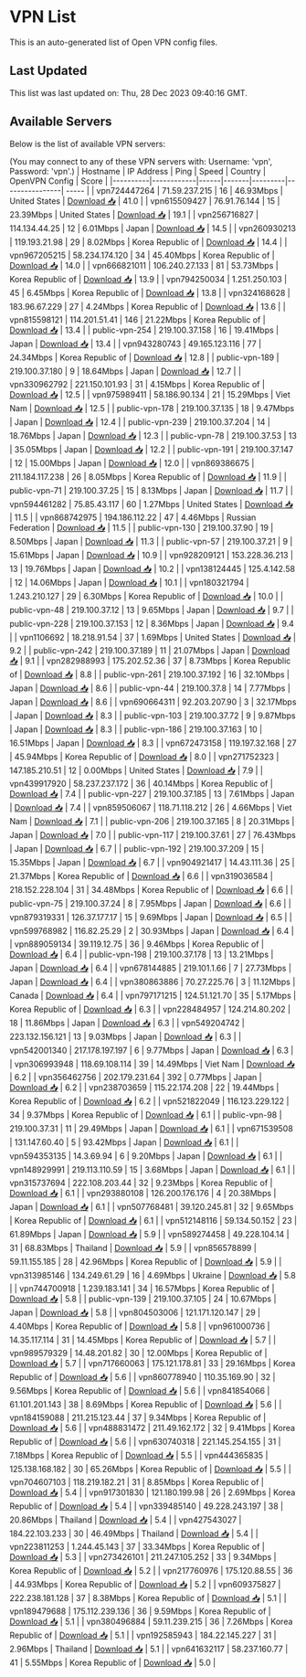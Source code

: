 # VPN List

This is an auto-generated list of Open VPN config files.

## Last Updated

This list was last updated on: Thu, 28 Dec 2023 09:40:16 GMT.

## Available Servers

Below is the list of available VPN servers:

(You may connect to any of these VPN servers with: Username: 'vpn', Password: 'vpn'.)
| Hostname | IP Address | Ping | Speed | Country | OpenVPN Config | Score |
|----------|------------|------|-------|---------|----------------| ----- |
| vpn724447264 | 71.59.237.215 | 16 | 46.93Mbps | United States | [Download 📥](./configs/server_0_US.ovpn) | 41.0 |
| vpn615509427 | 76.91.76.144 | 15 | 23.39Mbps | United States | [Download 📥](./configs/server_1_US.ovpn) | 19.1 |
| vpn256716827 | 114.134.44.25 | 12 | 6.01Mbps | Japan | [Download 📥](./configs/server_2_JP.ovpn) | 14.5 |
| vpn260930213 | 119.193.21.98 | 29 | 8.02Mbps | Korea Republic of | [Download 📥](./configs/server_3_KR.ovpn) | 14.4 |
| vpn967205215 | 58.234.174.120 | 34 | 45.40Mbps | Korea Republic of | [Download 📥](./configs/server_4_KR.ovpn) | 14.0 |
| vpn666821011 | 106.240.27.133 | 81 | 53.73Mbps | Korea Republic of | [Download 📥](./configs/server_5_KR.ovpn) | 13.9 |
| vpn794250034 | 1.251.250.103 | 45 | 6.45Mbps | Korea Republic of | [Download 📥](./configs/server_6_KR.ovpn) | 13.8 |
| vpn324168628 | 183.96.67.229 | 27 | 4.24Mbps | Korea Republic of | [Download 📥](./configs/server_7_KR.ovpn) | 13.6 |
| vpn815598121 | 114.201.51.41 | 146 | 21.22Mbps | Korea Republic of | [Download 📥](./configs/server_8_KR.ovpn) | 13.4 |
| public-vpn-254 | 219.100.37.158 | 16 | 19.41Mbps | Japan | [Download 📥](./configs/server_9_JP.ovpn) | 13.4 |
| vpn943280743 | 49.165.123.116 | 77 | 24.34Mbps | Korea Republic of | [Download 📥](./configs/server_10_KR.ovpn) | 12.8 |
| public-vpn-189 | 219.100.37.180 | 9 | 18.64Mbps | Japan | [Download 📥](./configs/server_11_JP.ovpn) | 12.7 |
| vpn330962792 | 221.150.101.93 | 31 | 4.15Mbps | Korea Republic of | [Download 📥](./configs/server_12_KR.ovpn) | 12.5 |
| vpn975989411 | 58.186.90.134 | 21 | 15.29Mbps | Viet Nam | [Download 📥](./configs/server_13_VN.ovpn) | 12.5 |
| public-vpn-178 | 219.100.37.135 | 18 | 9.47Mbps | Japan | [Download 📥](./configs/server_14_JP.ovpn) | 12.4 |
| public-vpn-239 | 219.100.37.204 | 14 | 18.76Mbps | Japan | [Download 📥](./configs/server_15_JP.ovpn) | 12.3 |
| public-vpn-78 | 219.100.37.53 | 13 | 35.05Mbps | Japan | [Download 📥](./configs/server_16_JP.ovpn) | 12.2 |
| public-vpn-191 | 219.100.37.147 | 12 | 15.00Mbps | Japan | [Download 📥](./configs/server_17_JP.ovpn) | 12.0 |
| vpn869386675 | 211.184.117.238 | 26 | 8.05Mbps | Korea Republic of | [Download 📥](./configs/server_18_KR.ovpn) | 11.9 |
| public-vpn-71 | 219.100.37.25 | 15 | 8.13Mbps | Japan | [Download 📥](./configs/server_19_JP.ovpn) | 11.7 |
| vpn594461282 | 75.85.43.117 | 60 | 1.27Mbps | United States | [Download 📥](./configs/server_20_US.ovpn) | 11.5 |
| vpn868742975 | 194.186.112.22 | 47 | 4.46Mbps | Russian Federation | [Download 📥](./configs/server_21_RU.ovpn) | 11.5 |
| public-vpn-130 | 219.100.37.90 | 19 | 8.50Mbps | Japan | [Download 📥](./configs/server_22_JP.ovpn) | 11.3 |
| public-vpn-57 | 219.100.37.21 | 9 | 15.61Mbps | Japan | [Download 📥](./configs/server_23_JP.ovpn) | 10.9 |
| vpn928209121 | 153.228.36.213 | 13 | 19.76Mbps | Japan | [Download 📥](./configs/server_24_JP.ovpn) | 10.2 |
| vpn138124445 | 125.4.142.58 | 12 | 14.06Mbps | Japan | [Download 📥](./configs/server_25_JP.ovpn) | 10.1 |
| vpn180321794 | 1.243.210.127 | 29 | 6.30Mbps | Korea Republic of | [Download 📥](./configs/server_26_KR.ovpn) | 10.0 |
| public-vpn-48 | 219.100.37.12 | 13 | 9.65Mbps | Japan | [Download 📥](./configs/server_27_JP.ovpn) | 9.7 |
| public-vpn-228 | 219.100.37.153 | 12 | 8.36Mbps | Japan | [Download 📥](./configs/server_28_JP.ovpn) | 9.4 |
| vpn1106692 | 18.218.91.54 | 37 | 1.69Mbps | United States | [Download 📥](./configs/server_29_US.ovpn) | 9.2 |
| public-vpn-242 | 219.100.37.189 | 11 | 21.07Mbps | Japan | [Download 📥](./configs/server_30_JP.ovpn) | 9.1 |
| vpn282988993 | 175.202.52.36 | 37 | 8.73Mbps | Korea Republic of | [Download 📥](./configs/server_31_KR.ovpn) | 8.8 |
| public-vpn-261 | 219.100.37.192 | 16 | 32.10Mbps | Japan | [Download 📥](./configs/server_32_JP.ovpn) | 8.6 |
| public-vpn-44 | 219.100.37.8 | 14 | 7.77Mbps | Japan | [Download 📥](./configs/server_33_JP.ovpn) | 8.6 |
| vpn690664311 | 92.203.207.90 | 3 | 32.17Mbps | Japan | [Download 📥](./configs/server_34_JP.ovpn) | 8.3 |
| public-vpn-103 | 219.100.37.72 | 9 | 9.87Mbps | Japan | [Download 📥](./configs/server_35_JP.ovpn) | 8.3 |
| public-vpn-186 | 219.100.37.163 | 10 | 16.51Mbps | Japan | [Download 📥](./configs/server_36_JP.ovpn) | 8.3 |
| vpn672473158 | 119.197.32.168 | 27 | 45.94Mbps | Korea Republic of | [Download 📥](./configs/server_37_KR.ovpn) | 8.0 |
| vpn271752323 | 147.185.210.51 | 12 | 0.00Mbps | United States | [Download 📥](./configs/server_38_US.ovpn) | 7.9 |
| vpn439917920 | 58.237.237.172 | 36 | 40.14Mbps | Korea Republic of | [Download 📥](./configs/server_39_KR.ovpn) | 7.4 |
| public-vpn-227 | 219.100.37.185 | 13 | 7.61Mbps | Japan | [Download 📥](./configs/server_40_JP.ovpn) | 7.4 |
| vpn859506067 | 118.71.118.212 | 26 | 4.66Mbps | Viet Nam | [Download 📥](./configs/server_41_VN.ovpn) | 7.1 |
| public-vpn-206 | 219.100.37.165 | 8 | 20.31Mbps | Japan | [Download 📥](./configs/server_42_JP.ovpn) | 7.0 |
| public-vpn-117 | 219.100.37.61 | 27 | 76.43Mbps | Japan | [Download 📥](./configs/server_43_JP.ovpn) | 6.7 |
| public-vpn-192 | 219.100.37.209 | 15 | 15.35Mbps | Japan | [Download 📥](./configs/server_44_JP.ovpn) | 6.7 |
| vpn904921417 | 14.43.111.36 | 25 | 21.37Mbps | Korea Republic of | [Download 📥](./configs/server_45_KR.ovpn) | 6.6 |
| vpn319036584 | 218.152.228.104 | 31 | 34.48Mbps | Korea Republic of | [Download 📥](./configs/server_46_KR.ovpn) | 6.6 |
| public-vpn-75 | 219.100.37.24 | 8 | 7.95Mbps | Japan | [Download 📥](./configs/server_47_JP.ovpn) | 6.6 |
| vpn879319331 | 126.37.177.17 | 15 | 9.69Mbps | Japan | [Download 📥](./configs/server_48_JP.ovpn) | 6.5 |
| vpn599768982 | 116.82.25.29 | 2 | 30.93Mbps | Japan | [Download 📥](./configs/server_49_JP.ovpn) | 6.4 |
| vpn889059134 | 39.119.12.75 | 36 | 9.46Mbps | Korea Republic of | [Download 📥](./configs/server_50_KR.ovpn) | 6.4 |
| public-vpn-198 | 219.100.37.178 | 13 | 13.21Mbps | Japan | [Download 📥](./configs/server_51_JP.ovpn) | 6.4 |
| vpn678144885 | 219.101.1.66 | 7 | 27.73Mbps | Japan | [Download 📥](./configs/server_52_JP.ovpn) | 6.4 |
| vpn380863886 | 70.27.225.76 | 3 | 11.12Mbps | Canada | [Download 📥](./configs/server_53_CA.ovpn) | 6.4 |
| vpn797171215 | 124.51.121.70 | 35 | 5.17Mbps | Korea Republic of | [Download 📥](./configs/server_54_KR.ovpn) | 6.3 |
| vpn228484957 | 124.214.80.202 | 18 | 11.86Mbps | Japan | [Download 📥](./configs/server_55_JP.ovpn) | 6.3 |
| vpn549204742 | 223.132.156.121 | 13 | 9.03Mbps | Japan | [Download 📥](./configs/server_56_JP.ovpn) | 6.3 |
| vpn542001340 | 217.178.197.197 | 6 | 9.77Mbps | Japan | [Download 📥](./configs/server_57_JP.ovpn) | 6.3 |
| vpn306993948 | 118.69.108.114 | 39 | 14.49Mbps | Viet Nam | [Download 📥](./configs/server_58_VN.ovpn) | 6.2 |
| vpn356462756 | 202.179.231.64 | 392 | 0.77Mbps | Japan | [Download 📥](./configs/server_59_JP.ovpn) | 6.2 |
| vpn238703659 | 115.22.174.208 | 22 | 19.44Mbps | Korea Republic of | [Download 📥](./configs/server_60_KR.ovpn) | 6.2 |
| vpn521822049 | 116.123.229.122 | 34 | 9.37Mbps | Korea Republic of | [Download 📥](./configs/server_61_KR.ovpn) | 6.1 |
| public-vpn-98 | 219.100.37.31 | 11 | 29.49Mbps | Japan | [Download 📥](./configs/server_62_JP.ovpn) | 6.1 |
| vpn671539508 | 131.147.60.40 | 5 | 93.42Mbps | Japan | [Download 📥](./configs/server_63_JP.ovpn) | 6.1 |
| vpn594353135 | 14.3.69.94 | 6 | 9.20Mbps | Japan | [Download 📥](./configs/server_64_JP.ovpn) | 6.1 |
| vpn148929991 | 219.113.110.59 | 15 | 3.68Mbps | Japan | [Download 📥](./configs/server_65_JP.ovpn) | 6.1 |
| vpn315737694 | 222.108.203.44 | 32 | 9.23Mbps | Korea Republic of | [Download 📥](./configs/server_66_KR.ovpn) | 6.1 |
| vpn293880108 | 126.200.176.176 | 4 | 20.38Mbps | Japan | [Download 📥](./configs/server_67_JP.ovpn) | 6.1 |
| vpn507768481 | 39.120.245.81 | 32 | 9.65Mbps | Korea Republic of | [Download 📥](./configs/server_68_KR.ovpn) | 6.1 |
| vpn512148116 | 59.134.50.152 | 23 | 61.89Mbps | Japan | [Download 📥](./configs/server_69_JP.ovpn) | 5.9 |
| vpn589274458 | 49.228.104.14 | 31 | 68.83Mbps | Thailand | [Download 📥](./configs/server_70_TH.ovpn) | 5.9 |
| vpn856578899 | 59.11.155.185 | 28 | 42.96Mbps | Korea Republic of | [Download 📥](./configs/server_71_KR.ovpn) | 5.9 |
| vpn313985146 | 134.249.61.29 | 16 | 4.69Mbps | Ukraine | [Download 📥](./configs/server_72_UA.ovpn) | 5.8 |
| vpn744700918 | 1.239.183.141 | 34 | 16.57Mbps | Korea Republic of | [Download 📥](./configs/server_73_KR.ovpn) | 5.8 |
| public-vpn-139 | 219.100.37.105 | 24 | 10.67Mbps | Japan | [Download 📥](./configs/server_74_JP.ovpn) | 5.8 |
| vpn804503006 | 121.171.120.147 | 29 | 4.40Mbps | Korea Republic of | [Download 📥](./configs/server_75_KR.ovpn) | 5.8 |
| vpn961000736 | 14.35.117.114 | 31 | 14.45Mbps | Korea Republic of | [Download 📥](./configs/server_76_KR.ovpn) | 5.7 |
| vpn989579329 | 14.48.201.82 | 30 | 12.00Mbps | Korea Republic of | [Download 📥](./configs/server_77_KR.ovpn) | 5.7 |
| vpn717660063 | 175.121.178.81 | 33 | 29.16Mbps | Korea Republic of | [Download 📥](./configs/server_78_KR.ovpn) | 5.6 |
| vpn860778940 | 110.35.169.90 | 32 | 9.56Mbps | Korea Republic of | [Download 📥](./configs/server_79_KR.ovpn) | 5.6 |
| vpn841854066 | 61.101.201.143 | 38 | 8.69Mbps | Korea Republic of | [Download 📥](./configs/server_80_KR.ovpn) | 5.6 |
| vpn184159088 | 211.215.123.44 | 37 | 9.34Mbps | Korea Republic of | [Download 📥](./configs/server_81_KR.ovpn) | 5.6 |
| vpn488831472 | 211.49.162.172 | 32 | 9.41Mbps | Korea Republic of | [Download 📥](./configs/server_82_KR.ovpn) | 5.6 |
| vpn630740318 | 221.145.254.155 | 31 | 7.18Mbps | Korea Republic of | [Download 📥](./configs/server_83_KR.ovpn) | 5.5 |
| vpn444365835 | 125.138.168.182 | 30 | 65.26Mbps | Korea Republic of | [Download 📥](./configs/server_84_KR.ovpn) | 5.5 |
| vpn704607103 | 118.219.182.21 | 31 | 8.85Mbps | Korea Republic of | [Download 📥](./configs/server_85_KR.ovpn) | 5.4 |
| vpn917301830 | 121.180.199.98 | 26 | 2.69Mbps | Korea Republic of | [Download 📥](./configs/server_86_KR.ovpn) | 5.4 |
| vpn339485140 | 49.228.243.197 | 38 | 20.86Mbps | Thailand | [Download 📥](./configs/server_87_TH.ovpn) | 5.4 |
| vpn427543027 | 184.22.103.233 | 30 | 46.49Mbps | Thailand | [Download 📥](./configs/server_88_TH.ovpn) | 5.4 |
| vpn223811253 | 1.244.45.143 | 37 | 33.34Mbps | Korea Republic of | [Download 📥](./configs/server_89_KR.ovpn) | 5.3 |
| vpn273426101 | 211.247.105.252 | 33 | 9.34Mbps | Korea Republic of | [Download 📥](./configs/server_90_KR.ovpn) | 5.2 |
| vpn217760976 | 175.120.88.55 | 36 | 44.93Mbps | Korea Republic of | [Download 📥](./configs/server_91_KR.ovpn) | 5.2 |
| vpn609375827 | 222.238.181.128 | 37 | 8.38Mbps | Korea Republic of | [Download 📥](./configs/server_92_KR.ovpn) | 5.1 |
| vpn189479688 | 175.112.239.136 | 36 | 9.59Mbps | Korea Republic of | [Download 📥](./configs/server_93_KR.ovpn) | 5.1 |
| vpn380496884 | 59.11.239.215 | 36 | 7.26Mbps | Korea Republic of | [Download 📥](./configs/server_94_KR.ovpn) | 5.1 |
| vpn192585943 | 184.22.145.227 | 31 | 2.96Mbps | Thailand | [Download 📥](./configs/server_95_TH.ovpn) | 5.1 |
| vpn641632117 | 58.237.160.77 | 41 | 5.55Mbps | Korea Republic of | [Download 📥](./configs/server_96_KR.ovpn) | 5.0 |
